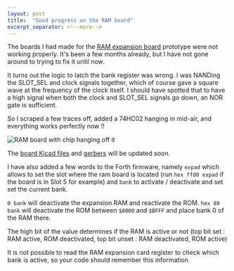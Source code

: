 ```yaml
---
layout: post
title:  "Good progress on the RAM board"
excerpt_separator: <!--more-->
---
```


The boards I had made for the [RAM expansion board](/Hardware/ram/) prototype were not working properly. It's been a few months already, but I have not gone around to trying to fix it until now.

<!--more-->

It turns out the logic to latch the bank register was wrong. I was NANDing the SLOT_SEL and clock signals together, which of course gave a square wave at the frequency of the clock itself. I should have spotted that to have a high signal when both the clock and SLOT_SEL signals go down, an NOR gate is sufficient.

So I scraped a few traces off, added a 74HC02 hanging in mid-air, and everything works perfectly now !!

![RAM board with chip hanging off it](/img/ram-board.jpg)

The [board Kicad files](https://gitlab.com/planck-6502/planck-6502/-/tree/main/Hardware/ram_board?ref_type=heads) and [gerbers](https://planck6502.com/Hardware/ram/) will be updated soon.

I have also added a few words to the Forth firmware, namely `expad` which allows to set the slot where the ram board is located (run `hex ffd0 expad` if the board is in Slot 5 for example) and `bank` to activate / deactivate and set set the current bank.

`0 bank` will deactivate the expansion RAM and reactivate the ROM.
`hex 80 bank` will deactivate the ROM between `$8000` and `$BFFF` and place bank 0 of the RAM there.

The high bit of the value determines if the RAM is active or not (top bit set : RAM active, ROM deactivated, top bit unset : RAM deactivated, ROM active)

It is not possible to read the RAM expansion card register to check which bank is active, so your code should remember this information